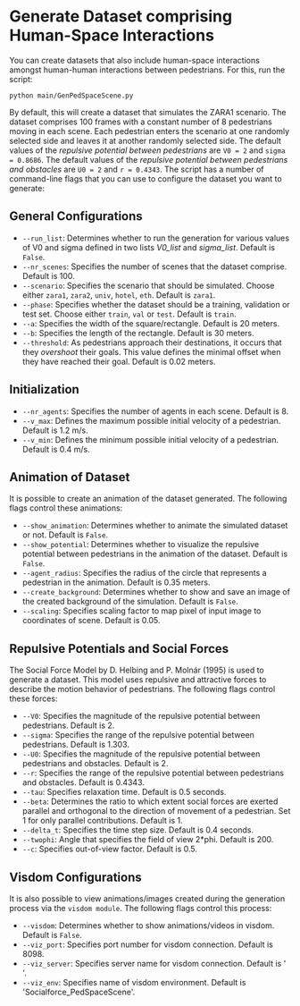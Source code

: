 # Generate Dataset comprising Human-Space Interactions

You can create datasets that also include human-space interactions amongst human-human interactions between pedestrians. For this, run the script: 

```
python main/GenPedSpaceScene.py
```

By default, this will create a dataset that simulates the ZARA1 scenario. The dataset comprises 100 frames with a constant number of 8 pedestrians moving in each scene. Each pedestrian enters the scenario at one randomly selected side and leaves it at another randomly selected side. The default values of the *repulsive potential between pedestrians* are `V0 = 2` and `sigma = 0.8686`. The default values of the *repulsive potential between pedestrians and obstacles* are `U0 = 2` and `r = 0.4343`. The script has a number of command-line flags that you can use to configure the dataset you want to generate: 

## General Configurations

* `--run_list`: Determines whether to run the generation for various values of V0 and sigma defined in two lists *V0_list* and *sigma_list*. Default is `False`.
* `--nr_scenes`: Specifies the number of scenes that the dataset comprise. Default is 100. 
* `--scenario`: Specifies the scenario that should be simulated. Choose either `zara1`, `zara2`, `univ`, `hotel`, `eth`. Default is `zara1`. 
* `--phase`: Specifies whether the dataset should be a training, validation or test set. Choose either `train`, `val` or `test`. Default is `train`.
* `--a`: Specifies the width of the square/rectangle. Default is 20 meters.
* `--b`: Specifies the length of the rectangle. Default is 30 meters. 
* `--threshold`: As pedestrians approach their destinations, it occurs that they *overshoot* their goals. This value defines the minimal offset when they have reached their goal. Default is 0.02 meters.

## Initialization

* `--nr_agents`: Specifies the number of agents in each scene. Default is 8.
* `--v_max`: Defines the maximum possible initial velocity of a pedestrian. Default is 1.2 m/s.
* `--v_min`: Defines the minimum possible initial velocity of a pedestrian. Default is 0.4 m/s.

## Animation of Dataset

It is possible to create an animation of the dataset generated. The following flags control these animations:

* `--show_animation`: Determines whether to animate the simulated dataset or not. Default is `False`. 
* `--show_potential`: Determines whether to visualize the repulsive potential between pedestrians in the animation of the dataset. Default is `False`.
* `--agent_radius`: Specifies the radius of the circle that represents a pedestrian in the animation. Default is 0.35 meters. 
* `--create_background`: Determines whether to show and save an image of the created background of the simulation. Default is `False`. 
* `--scaling`: Specifies scaling factor to map pixel of input image to coordinates of scene. Default is 0.05.

## Repulsive Potentials and Social Forces

The Social Force Model by D. Helbing and P. Molnár (1995) is used to generate a dataset. This model uses repulsive and attractive forces to describe the motion behavior of pedestrians. The following flags control these forces: 

* `--V0`: Specifies the magnitude of the repulsive potential between pedestrians. Default is 2. 
* `--sigma`: Specifies the range of the repulsive potential between pedestrians. Default is 1.303.
* `--U0`: Specifies the magnitude of the repulsive potential between pedestrians and obstacles. Default is 2.
* `--r`: Specifies the range of the repulsive potential between pedestrians and obstacles. Default is 0.4343.
* `--tau`: Specifies relaxation time. Default is 0.5 seconds. 
* `--beta`: Determines the ratio to which extent social forces are exerted parallel and orthogonal to the direction of movement of a pedestrian. Set 1 for only parallel contributions. Default is 1.
* `--delta_t`: Specifies the time step size. Default is 0.4 seconds.
* `--twophi`: Angle that specifies the field of view 2*phi. Default is 200. 
* `--c`: Specifies out-of-view factor. Default is 0.5. 

## Visdom Configurations

It is also possible to view animations/images created during the generation process via the `visdom module`. The following flags control this process: 

* `--visdom`: Determines whether to show animations/videos in visdom. Default is `False`.
* `--viz_port`: Specifies port number for visdom connection. Default is 8098. 
* `--viz_server`: Specifies server name for visdom connection. Default is ' '. 
* `--viz_env`: Specifies name of visdom environment. Default is 'Socialforce_PedSpaceScene'.